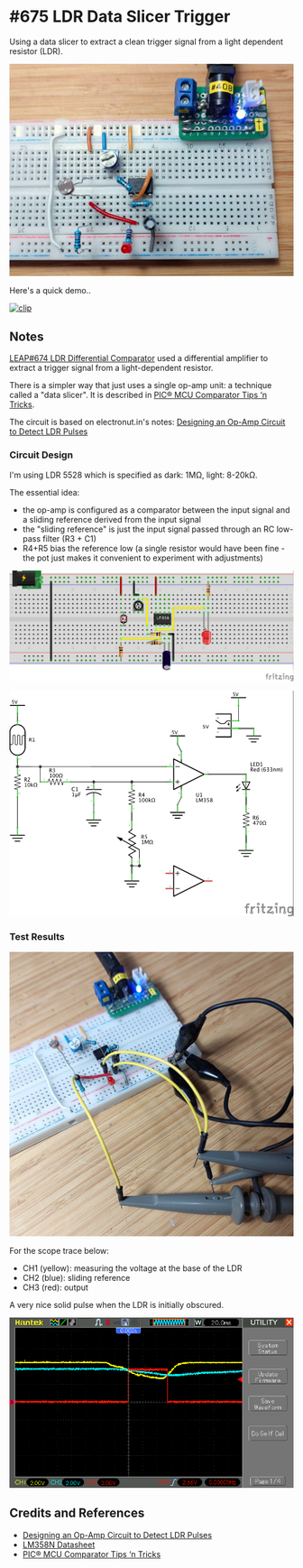# #675 LDR Data Slicer Trigger

Using a data slicer to extract a clean trigger signal from a light dependent resistor (LDR).

![Build](./assets/DataSlicer_build.jpg?raw=true)

Here's a quick demo..

[![clip](https://img.youtube.com/vi/N8BFajxKo-w/0.jpg)](https://www.youtube.com/watch?v=N8BFajxKo-w)

## Notes

[LEAP#674 LDR Differential Comparator](../DifferentialComparator) used a differential amplifier
to extract a trigger signal from a light-dependent resistor.

There is a simpler way that just uses a single op-amp unit: a technique called a "data slicer".
It is described in [PIC® MCU Comparator Tips ‘n Tricks](http://ww1.microchip.com/downloads/en/DeviceDoc/41215c.pdf).

The circuit is based on electronut.in's notes: [Designing an Op-Amp Circuit to Detect LDR Pulses](https://electronut.in/designing-an-op-amp-circuit-to-detect-ldr-pulses/)

### Circuit Design

I'm using LDR 5528 which is specified as dark: 1MΩ, light: 8-20kΩ.

The essential idea:

* the op-amp is configured as a comparator between the input signal and a sliding reference derived from the input signal
* the "sliding reference" is just the input signal passed through an RC low-pass filter (R3 + C1)
* R4+R5 bias the reference low (a single resistor would have been fine - the pot just makes it convenient to experiment with adjustments)

![bb](./assets/DataSlicer_bb.jpg?raw=true)

![schematic](./assets/DataSlicer_schematic.jpg?raw=true)

### Test Results

![bb_build](./assets/DataSlicer_bb_build.jpg?raw=true)

For the scope trace below:

* CH1 (yellow): measuring the voltage at the base of the LDR
* CH2 (blue): sliding reference
* CH3 (red): output

A very nice solid pulse when the LDR is initially obscured.

![scope](./assets/scope.gif?raw=true)

## Credits and References

* [Designing an Op-Amp Circuit to Detect LDR Pulses](https://electronut.in/designing-an-op-amp-circuit-to-detect-ldr-pulses/)
* [LM358N Datasheet](https://www.futurlec.com/Linear/LM358N.shtml)
* [PIC® MCU Comparator Tips ‘n Tricks](http://ww1.microchip.com/downloads/en/DeviceDoc/41215c.pdf)

